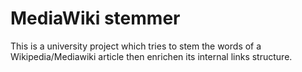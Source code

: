 MediaWiki stemmer
=================

This is a university project which tries to stem the words of a Wikipedia/Mediawiki article then enrichen its internal links structure.